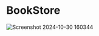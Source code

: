 # BookStore
![Screenshot 2024-10-30 160344](https://github.com/user-attachments/assets/9bfbac61-acab-4ce6-8ad5-be22c4cee038)
